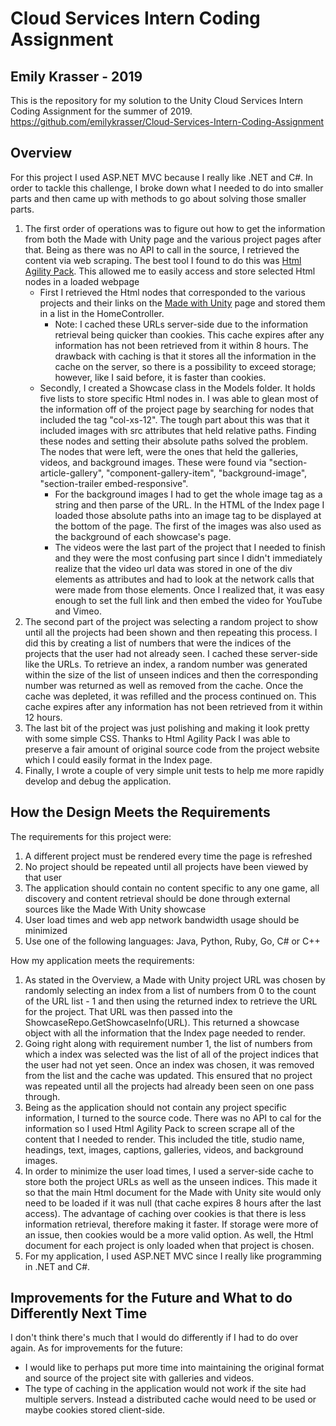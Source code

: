 # Cloud Services Intern Coding Assignment
## Emily Krasser - 2019
This is the repository for my solution to the Unity Cloud Services Intern Coding Assignment for the summer of 2019.
https://github.com/emilykrasser/Cloud-Services-Intern-Coding-Assignment

## Overview
For this project I used ASP.NET MVC because I really like .NET and C#.
In order to tackle this challenge, I broke down what I needed to do into smaller parts and then came up with methods to go about solving those smaller parts.
1. The first order of operations was to figure out how to get the information from both the Made with Unity page and the various project pages after that. Being as there was no API to call in the source, I retrieved the content via web scraping. The best tool I found to do this was [Html Agility Pack](https://html-agility-pack.net). This allowed me to easily access and store selected Html nodes in a loaded webpage
	- First I retrieved the Html nodes that corresponded to the various projects and their links on the [Made with Unity](https://unity.com/madewith) page and stored them in a list in the HomeController.
		- Note: I cached these URLs server-side due to the information retrieval being quicker than cookies. This cache expires after any information has not been retrieved from it within 8 hours. The drawback with caching is that it stores all the information in the cache on the server, so there is a possibility to exceed storage; however, like I said before, it is faster than cookies.
	- Secondly, I created a Showcase class in the Models folder. It holds five lists to store specific Html nodes in. I was able to glean most of the information off of the project page by searching for nodes that included the tag "col-xs-12". The tough part about this was that it included images with src attributes that held relative paths. Finding these nodes and setting their absolute paths solved the problem. The nodes that were left, were the ones that held the galleries, videos, and background images. These were found via "section-article-gallery", "component-gallery-item", "background-image", "section-trailer embed-responsive".
		- For the background images I had to get the whole image tag as a string and then parse of the URL. In the HTML of the Index page I loaded those absolute paths into an image tag to be displayed at the bottom of the page. The first of the images was also used as the background of each showcase's page.
		- The videos were the last part of the project that I needed to finish and they were the most confusing part since I didn't immediately realize that the video url data was stored in one of the div elements as attributes and had to look at the network calls that were made from those elements. Once I realized that, it was easy enough to set the full link and then embed the video for YouTube and Vimeo.
2. The second part of the project was selecting a random project to show until all the projects had been shown and then repeating this process. I did this by creating a list of numbers that were the indices of the projects that the user had not already seen. I cached these server-side like the URLs. To retrieve an index, a random number was generated within the size of the list of unseen indices and then the corresponding number was returned as well as removed from the cache. Once the cache was depleted, it was refilled and the process continued on. This cache expires after any information has not been retrieved from it within 12 hours.
3. The last bit of the project was just polishing and making it look pretty with some simple CSS. Thanks to Html Agility Pack I was able to preserve a fair amount of original source code from the project website which I could easily format in the Index page.
4. Finally, I wrote a couple of very simple unit tests to help me more rapidly develop and debug the application.

## How the Design Meets the Requirements
The requirements for this project were:
1. A different project must be rendered every time the page is refreshed
2. No project should be repeated until all projects have been viewed by that user
3. The application should contain no content specific to any one game, all discovery and content retrieval should be done through external sources like the Made With Unity showcase
4. User load times and web app network bandwidth usage should be minimized
5. Use one of the following languages: Java, Python, Ruby, Go, C# or C++

How my application meets the requirements:
1. As stated in the Overview, a Made with Unity project URL was chosen by randomly selecting an index from a list of numbers from 0 to the count of the URL list - 1 and then using the returned index to retrieve the URL for the project. That URL was then passed into the ShowcaseRepo.GetShowcaseInfo(URL). This returned a showcase object with all the information that the Index page needed to render.
2. Going right along with requirement number 1, the list of numbers from which a index was selected was the list of all of the project indices that the user had not yet seen. Once an index was chosen, it was removed from the list and the cache was updated. This ensured that no project was repeated until all the projects had already been seen on one pass through. 
3. Being as the application should not contain any project specific information, I turned to the source code. There was no API to cal for the information so I used Html Agility Pack to screen scrape all of the content that I needed to render. This included the title, studio name, headings, text, images, captions, galleries, videos, and background images.
4. In order to minimize the user load times, I used a server-side cache to store both the project URLs as well as the unseen indices. This made it so that the main Html document for the Made with Unity site would only need to be loaded if it was null (that cache expires 8 hours after the last access). The advantage of caching over cookies is that there is less information retrieval, therefore making it faster. If storage were more of an issue, then cookies would be a more valid option. As well, the Html document for each project is only loaded when that project is chosen.
5. For my application, I used ASP.NET MVC since I really like programming in .NET and C#.

## Improvements for the Future and What to do Differently Next Time
I don't think there's much that I would do differently if I had to do over again.
As for improvements for the future:
- I would like to perhaps put more time into maintaining the original format and source of the project site with galleries and videos.
- The type of caching in the application would not work if the site had multiple servers. Instead a distributed cache would need to be used or maybe cookies stored client-side.